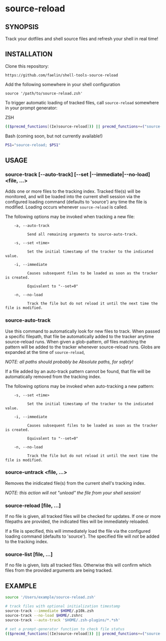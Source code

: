 source-reload
===

## SYNOPSIS
Track your dotfiles and shell source files and refresh your shell in real time!

## INSTALLATION

Clone this repository:

```
https://github.com/faelin/shell-tools-source-reload
```

Add the following somewhere in your shell configuration

```
source '/path/to/source-reload.zsh'
```

To trigger automatic loading of tracked files, call `source-reload` somewhere in your prompt generator:

ZSH

```sh
(($precmd_functions[(Ie)source-reload])) || precmd_functions+=("source-reload")
```

Bash (coming soon, but not currently available!)

```sh
PS1="source-reload; $PS1"
```

## USAGE

### source-track [--auto-track] [--set <time>|--immediate|--no-load] <file, ...>

Adds one or more files to the tracking index. Tracked file(s) will be monitored, and will be loaded into the current shell session via the configured loading command (defaults to 'source') any time the file is modified. Loading occurs whenever `source-reload` is called.

The following options may be invoked when tracking a new file:

```
    -a, --auto-track

          Send all remaining arguments to source-auto-track.

    -s, --set <time>

          Set the initial timestamp of the tracker to the indicated value.

    -i, --immediate

          Causes subsequent files to be loaded as soon as the tracker is created.

          Equivalent to "--set=0"

    -n, --no-load

          Track the file but do not reload it until the next time the file is modified.
```

### source-auto-track <pattern>

Use this command to automatically look for new files to track. When passed a specific filepath, that file be automatically added to the tracker anytime source-reload runs. When given a glob-pattern, _all_ files matching the pattern will be added to the tracker whenever source-reload runs. Globs are expanded at the time of `source-reload`, 

_NOTE: all paths should probably be Absolute paths, for safety!_

If a file added by an auto-track pattern cannot be found, that file will be automatically removed from the tracking index.

The following options may be invoked when auto-tracking a new pattern:

```
    -s, --set <time>

          Set the initial timestamp of the tracker to the indicated value.

    -i, --immediate

          Causes subsequent files to be loaded as soon as the tracker is created.

          Equivalent to "--set=0"

    -n, --no-load

          Track the file but do not reload it until the next time the file is modified.
```

### source-untrack <file, ...>

Removes the inidicated file(s) from the current shell's tracking index.

_NOTE: this action will not "unload" the file from your shell session!_

### source-reload [file, ...]

If no file is given, all tracked files will be checked for updates. If one or more filepaths are provided, the indicated files will be immediately reloaded.

If a file is specified, this will immediately load the file via the configured loading command (defaults to 'source'). The specified file will _not_ be added to the tracking index.

### source-list [file, ...]

If no file is given, lists all tracked files. Otherwise this will confirm which files from the provided arguments are being tracked.


## EXAMPLE
```bash
source '/Users/example/source-reload.zsh'

# track files with optional initialization timestamp
source-track --immediate $HOME/.p10k.zsh
source-track --no-load $HOME/.zshrc
source-track --auto-track '$HOME/.zsh-plugins/*.*sh'

# set a prompt-generator function to check file status
(($precmd_functions[(Ie)source-reload])) || precmd_functions+=("source-reload")
```
